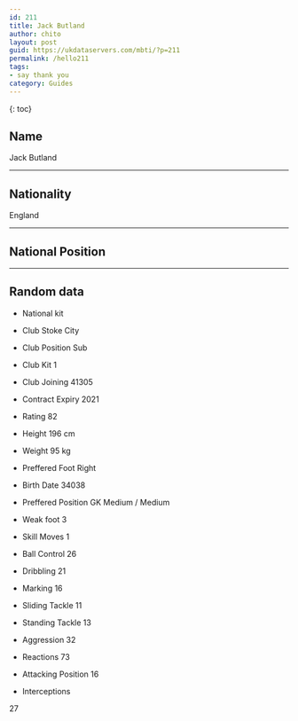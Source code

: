 ```yaml
---
id: 211
title: Jack Butland
author: chito
layout: post
guid: https://ukdataservers.com/mbti/?p=211
permalink: /hello211
tags:
- say thank you
category: Guides
---
```



{: toc}

## Name  
Jack Butland 

* * *

## Nationality  
England 

* * *

## National Position 

* * *

## Random data 

  * National kit 
  * Club 
Stoke City 

  * Club Position 
Sub 

  * Club Kit 
1 

  * Club Joining 
41305 

  * Contract Expiry 
2021 

  * Rating 
82 

  * Height 
196 cm 

  * Weight 
95 kg 

  * Preffered Foot 
Right 

  * Birth Date 
34038 

  * Preffered Position 
GK Medium / Medium 

  * Weak foot 
3 

  * Skill Moves 
1 

  * Ball Control 
26 

  * Dribbling 
21 

  * Marking 
16 

  * Sliding Tackle 
11 

  * Standing Tackle 
13 

  * Aggression 
32 

  * Reactions 
73 

  * Attacking Position 
16 

  * Interceptions 

27
